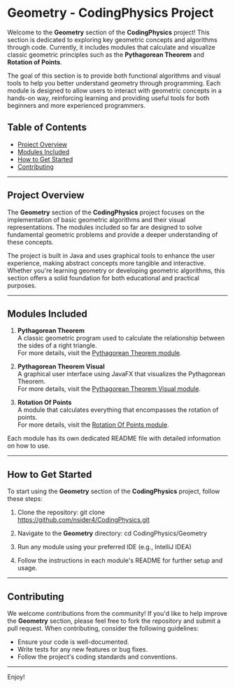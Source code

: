# Geometry - CodingPhysics Project

Welcome to the **Geometry** section of the **CodingPhysics** project! This section is dedicated to exploring key geometric concepts and algorithms through code. Currently, it includes modules that calculate and visualize classic geometric principles such as the **Pythagorean Theorem** and **Rotation of Points**.

The goal of this section is to provide both functional algorithms and visual tools to help you better understand geometry through programming. Each module is designed to allow users to interact with geometric concepts in a hands-on way, reinforcing learning and providing useful tools for both beginners and more experienced programmers.

## Table of Contents
- [Project Overview](#project-overview)
- [Modules Included](#modules-included)
- [How to Get Started](#how-to-get-started)
- [Contributing](#contributing)

---

## Project Overview

The **Geometry** section of the **CodingPhysics** project focuses on the implementation of basic geometric algorithms and their visual representations. The modules included so far are designed to solve fundamental geometric problems and provide a deeper understanding of these concepts.

The project is built in Java and uses graphical tools to enhance the user experience, making abstract concepts more tangible and interactive. Whether you're learning geometry or developing geometric algorithms, this section offers a solid foundation for both educational and practical purposes.

---

## Modules Included

1. **Pythagorean Theorem**  
   A classic geometric program used to calculate the relationship between the sides of a right triangle.  
   For more details, visit the [Pythagorean Theorem module](https://github.com/nsider4/CodingPhysics/tree/main/CodingPhysics/Geometry/PythagoreanTheorem).

2. **Pythagorean Theorem Visual**  
   A graphical user interface using JavaFX that visualizes the Pythagorean Theorem.  
   For more details, visit the [Pythagorean Theorem Visual module](https://github.com/nsider4/CodingPhysics/tree/main/CodingPhysics/Geometry/PythagoreanTheoremVisual).

3. **Rotation Of Points**  
   A module that calculates everything that encompasses the rotation of points.  
   For more details, visit the [Rotation Of Points module](https://github.com/nsider4/CodingPhysics/tree/main/CodingPhysics/Geometry/RotationOfPoints).

Each module has its own dedicated README file with detailed information on how to use.

---

## How to Get Started

To start using the **Geometry** section of the **CodingPhysics** project, follow these steps:

1. Clone the repository:
   git clone https://github.com/nsider4/CodingPhysics.git

2. Navigate to the **Geometry** directory:
   cd CodingPhysics/Geometry

3. Run any module using your preferred IDE (e.g., IntelliJ IDEA)

4. Follow the instructions in each module's README for further setup and usage.

---

## Contributing

We welcome contributions from the community! If you'd like to help improve the **Geometry** section, please feel free to fork the repository and submit a pull request. When contributing, consider the following guidelines:

- Ensure your code is well-documented.
- Write tests for any new features or bug fixes.
- Follow the project's coding standards and conventions.

---

Enjoy!